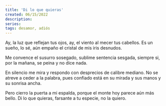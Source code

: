 ```yaml
---
title: 'Di lo que quieras'
created: 06/15/2022
description:
series:
tags: desamor, adiós
---
```


Ay, la luz que reflejan tus ojos,
ay, el viento al mecer tus cabellos.
Es un sueño, lo sé, aún empaño
el cristal de mis iris desnudos.

Me convence el susurro sosegado,
sublime sentencia sesgada,
siempre si, por la mañana,
se peina y no dice nada.

En silencio me mira y respondo
con desprecios de calibre mediano.
No se atreve a ceder a la palabra,
pues confiado está en su mirada
y sus manos y su sonrisa ancha.

Pero cierro la puerta a mi espalda,
porque el monte hoy parece aún más bello.
Di lo que quieras, farsante
a tu especie, no la quiero.

